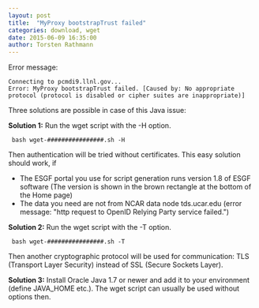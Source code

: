 ```yaml
---
layout: post
title:  "MyProxy bootstrapTrust failed"
categories: download, wget
date: 2015-06-09 16:35:00
author: Torsten Rathmann
---
```


Error message:

    Connecting to pcmdi9.llnl.gov...
    Error: MyProxy bootstrapTrust failed. [Caused by: No appropriate protocol (protocol is disabled or cipher suites are inappropriate)]

Three solutions are possible in case of this Java issue:

**Solution 1:** Run the wget script with the -H option.

     bash wget-################.sh -H

Then authentication will be tried without certificates. This easy solution should work, if

* The ESGF portal you use for script generation runs version 1.8 of ESGF software (The version is shown in the brown rectangle at the bottom of the Home page)
* The data you need are not from NCAR data node tds.ucar.edu (error message: "http request to OpenID Relying Party service failed.")

**Solution 2:** Run the wget script with the -T option.

     bash wget-################.sh -T

Then another cryptographic protocol will be used for communication: TLS (Transport Layer Security) instead of SSL (Secure Sockets Layer).

**Solution 3:** Install Oracle Java 1.7 or newer and add it to your environment (define JAVA_HOME etc.). The wget script can usually be used without options then.

